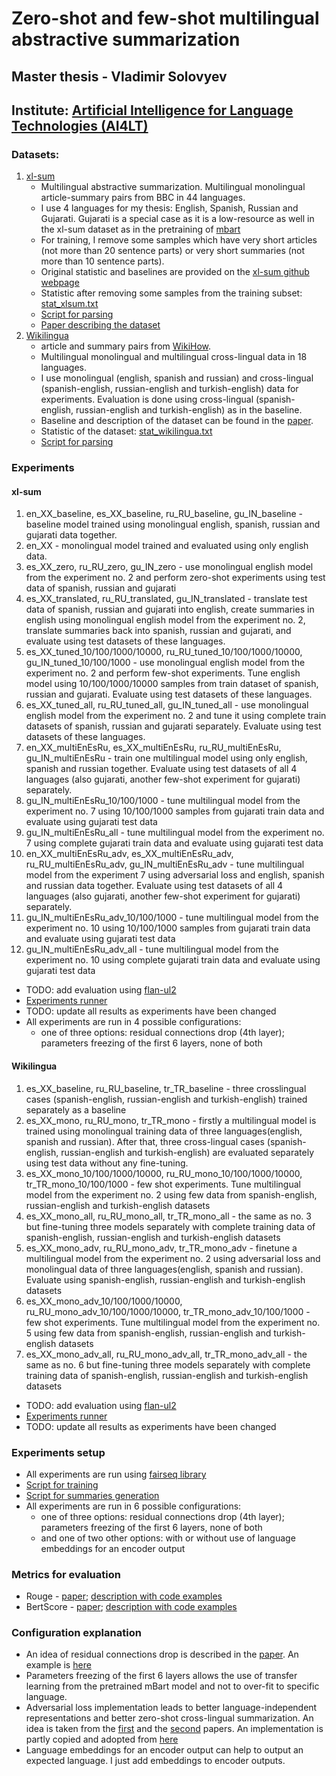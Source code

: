 # Zero-shot and few-shot multilingual abstractive summarization
## Master thesis - Vladimir Solovyev
## Institute: [Artificial Intelligence for Language Technologies (AI4LT)](https://ai4lt.anthropomatik.kit.edu/english/index.php)

### Datasets:
1. [xl-sum](https://github.com/csebuetnlp/xl-sum)
   - Multilingual abstractive summarization. Multilingual monolingual article-summary pairs from BBC in 44 languages.
   - I use 4 languages for my thesis: English, Spanish, Russian and Gujarati. Gujarati is a special case as it is a low-resource as well in the xl-sum dataset as in the pretraining of [mbart](https://arxiv.org/pdf/2001.08210.pdf)
   - For training, I remove some samples which have very short articles (not more than 20 sentence parts) or very short summaries (not more than 10 sentence parts).
   - Original statistic and baselines are provided on the [xl-sum github webpage](https://github.com/csebuetnlp/xl-sum)
   - Statistic after removing some samples from the training subset: [stat_xlsum.txt](../summarization_datasets/stat_xlsum.txt)
   - [Script for parsing](../summarization_datasets/prepare_data_xlsum.py)
   - [Paper describing the dataset](https://aclanthology.org/2021.findings-acl.413.pdf)
2. [Wikilingua](https://github.com/esdurmus/Wikilingua)
   - article and summary pairs from [WikiHow](https://www.wikihow.com/Main-Page).
   - Multilingual monolingual and multilingual cross-lingual data in 18 languages.
   - I use monolingual (english, spanish and russian) and cross-lingual (spanish-english, russian-english and turkish-english) data for experiments. Evaluation is done using cross-lingual (spanish-english, russian-english and turkish-english) as in the baseline.
   - Baseline and description of the dataset can be found in the [paper](https://arxiv.org/pdf/2010.03093.pdf).
   - Statistic of the dataset: [stat_wikilingua.txt](../summarization_datasets/stat_wikilingua.txt)
   - [Script for parsing](../summarization_datasets/prepare_data_wikilingua.py)

### Experiments

#### xl-sum
1. en_XX_baseline, es_XX_baseline, ru_RU_baseline, gu_IN_baseline - baseline model trained using monolingual english, spanish, russian and gujarati data together.
2. en_XX - monolingual model trained and evaluated using only english data.
3. es_XX_zero, ru_RU_zero, gu_IN_zero - use monolingual english model from the experiment no. 2 and perform zero-shot experiments using test data of spanish, russian and gujarati
4. es_XX_translated, ru_RU_translated, gu_IN_translated - translate test data of spanish, russian and gujarati into english, create summaries in english using monolingual english model from the experiment no. 2, translate summaries back into spanish, russian and gujarati, and evaluate using test datasets of these languages.
5. es_XX_tuned_10/100/1000/10000, ru_RU_tuned_10/100/1000/10000, gu_IN_tuned_10/100/1000 - use monolingual english model from the experiment no. 2 and perform few-shot experiments. Tune english model using 10/100/1000/10000 samples from train dataset of spanish, russian and gujarati. Evaluate using test datasets of these languages.
6. es_XX_tuned_all, ru_RU_tuned_all, gu_IN_tuned_all - use monolingual english model from the experiment no. 2 and tune it using complete train datasets of spanish, russian and gujarati separately. Evaluate using test datasets of these languages.
7. en_XX_multiEnEsRu, es_XX_multiEnEsRu, ru_RU_multiEnEsRu, gu_IN_multiEnEsRu - train one multilingual model using only english, spanish and russian together. Evaluate using test datasets of all 4 languages (also gujarati, another few-shot experiment for gujarati) separately.
8. gu_IN_multiEnEsRu_10/100/1000 - tune multilingual model from the experiment no. 7 using 10/100/1000 samples from gujarati train data and evaluate using gujarati test data
9. gu_IN_multiEnEsRu_all - tune multilingual model from the experiment no. 7 using complete gujarati train data and evaluate using gujarati test data
10. en_XX_multiEnEsRu_adv, es_XX_multiEnEsRu_adv, ru_RU_multiEnEsRu_adv, gu_IN_multiEnEsRu_adv - tune multilingual model from the experiment 7 using adversarial loss and english, spanish and russian data together. Evaluate using test datasets of all 4 languages (also gujarati, another few-shot experiment for gujarati) separately.
11. gu_IN_multiEnEsRu_adv_10/100/1000 - tune multilingual model from the experiment no. 10 using 10/100/1000 samples from gujarati train data and evaluate using gujarati test data
12. gu_IN_multiEnEsRu_adv_all - tune multilingual model from the experiment no. 10 using complete gujarati train data and evaluate using gujarati test data

- TODO: add evaluation using [flan-ul2](https://huggingface.co/google/flan-ul2)
- [Experiments runner](./training_runner_xlsum.py)
- TODO: update all results as experiments have been changed
- All experiments are run in 4 possible configurations:
  - one of three options: residual connections drop (4th layer); parameters freezing of the first 6 layers, none of both

#### Wikilingua
1. es_XX_baseline, ru_RU_baseline, tr_TR_baseline - three crosslingual cases (spanish-english, russian-english and turkish-english) trained separately as a baseline
2. es_XX_mono, ru_RU_mono, tr_TR_mono - firstly a multilingual model is trained using monolingual training data of three languages(english, spanish and russian). After that, three cross-lingual cases (spanish-english, russian-english and turkish-english) are evaluated separately using test data without any fine-tuning.
3. es_XX_mono_10/100/1000/10000, ru_RU_mono_10/100/1000/10000, tr_TR_mono_10/100/1000 - few shot experiments. Tune multilingual model from the experiment no. 2 using few data from spanish-english, russian-english and turkish-english datasets
4. es_XX_mono_all, ru_RU_mono_all, tr_TR_mono_all - the same as no. 3 but fine-tuning three models separately with complete training data of spanish-english, russian-english and turkish-english datasets
5. es_XX_mono_adv, ru_RU_mono_adv, tr_TR_mono_adv - finetune a multilingual model from the experiment no. 2 using adversarial loss and monolingual data of three languages(english, spanish and russian). Evaluate using spanish-english, russian-english and turkish-english datasets
6. es_XX_mono_adv_10/100/1000/10000, ru_RU_mono_adv_10/100/1000/10000, tr_TR_mono_adv_10/100/1000 - few shot experiments. Tune multilingual model from the experiment no. 5 using few data from spanish-english, russian-english and turkish-english datasets
7. es_XX_mono_adv_all, ru_RU_mono_adv_all, tr_TR_mono_adv_all - the same as no. 6 but fine-tuning three models separately with complete training data of spanish-english, russian-english and turkish-english datasets


- TODO: add evaluation using [flan-ul2](https://huggingface.co/google/flan-ul2)
- [Experiments runner](./training_runner_wikilingua.py)
- TODO: update all results as experiments have been changed

### Experiments setup
- All experiments are run using [fairseq library](https://github.com/facebookresearch/fairseq)
- [Script for training](./train_summarization.py)
- [Script for summaries generation](./generate_summaries.py)
- All experiments are run in 6 possible configurations:
  - one of three options: residual connections drop (4th layer); parameters freezing of the first 6 layers, none of both
  - and one of two other options: with or without use of language embeddings for an encoder output

### Metrics for evaluation
- Rouge - [paper](https://aclanthology.org/W04-1013.pdf); [description with code examples](https://huggingface.co/spaces/evaluate-metric/rouge)
- BertScore - [paper](https://arxiv.org/pdf/1904.09675.pdf); [description with code examples](https://huggingface.co/spaces/evaluate-metric/bertscore)

### Configuration explanation
- An idea of residual connections drop is described in the [paper](https://aclanthology.org/2021.acl-long.101.pdf). An example is [here](https://github.com/dannigt/fairseq/tree/master/examples/residual_drop)
- Parameters freezing of the first 6 layers allows the use of transfer learning from the pretrained mBart model and not to over-fit to specific language.
- Adversarial loss implementation leads to better language-independent representations and better zero-shot cross-lingual summarization. An idea is taken from the [first](https://arxiv.org/pdf/2211.01292.pdf) and the [second](https://arxiv.org/pdf/1903.07091.pdf) papers. An implementation is partly copied and adopted from [here](https://github.com/dannigt/fairseq/tree/master/examples/adapter_transformer)
- Language embeddings for an encoder output can help to output an expected language. I just add embeddings to encoder outputs.
